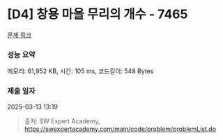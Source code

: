 # [D4] 창용 마을 무리의 개수 - 7465 

[문제 링크](https://swexpertacademy.com/main/code/problem/problemDetail.do?contestProbId=AWngfZVa9XwDFAQU) 

### 성능 요약

메모리: 61,952 KB, 시간: 105 ms, 코드길이: 548 Bytes

### 제출 일자

2025-03-13 13:19



> 출처: SW Expert Academy, https://swexpertacademy.com/main/code/problem/problemList.do